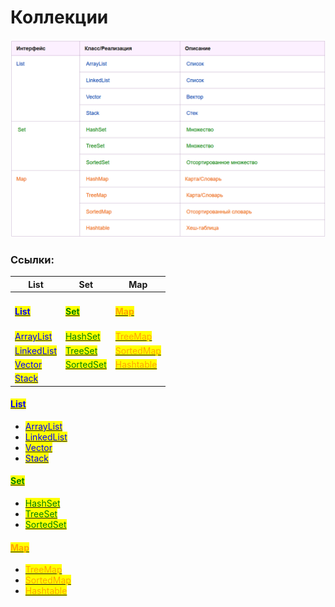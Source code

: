 # Коллекции

![Коллекции](.gitbook/assets/изображение.png)

### Ссылки:

| List                                                                                                                                 | Set                                                                                                                                  | Map                                                                                                                                    |
| ------------------------------------------------------------------------------------------------------------------------------------ | ------------------------------------------------------------------------------------------------------------------------------------ | -------------------------------------------------------------------------------------------------------------------------------------- |
| <h4><a href="http://proglang.su/java/list-interface"><mark style="color:blue;">List</mark></a><mark style="color:blue;"></mark></h4> | <h4><a href="http://proglang.su/java/set-interface"><mark style="color:green;">Set</mark></a><mark style="color:green;"></mark></h4> | <h4><a href="http://proglang.su/java/map-interface"><mark style="color:orange;">Map</mark></a><mark style="color:orange;"></mark></h4> |
| [<mark style="color:blue;">ArrayList</mark>](http://proglang.su/java/arraylist-class)<mark style="color:blue;"></mark>               | [<mark style="color:green;">HashSet</mark>](http://proglang.su/java/hashset-class)<mark style="color:green;"></mark>                 | [<mark style="color:orange;">TreeMap</mark>](http://proglang.su/java/treemap-class)<mark style="color:orange;"></mark>                 |
| [<mark style="color:blue;">LinkedList</mark>](http://proglang.su/java/linkedlist-class)<mark style="color:blue;"></mark>             | [<mark style="color:green;">TreeSet</mark>](http://proglang.su/java/treeset-class)<mark style="color:green;"></mark>                 | [<mark style="color:orange;">SortedMap</mark>](http://proglang.su/java/sortedmap-interface)<mark style="color:orange;"></mark>         |
| [<mark style="color:blue;">Vector</mark>](http://proglang.su/java/vector-class)<mark style="color:blue;"></mark>                     | [<mark style="color:green;">SortedSet</mark>](http://proglang.su/java/sortedset-interface)<mark style="color:green;"></mark>         | [<mark style="color:orange;">Hashtable</mark>](http://proglang.su/java/hashtable-class)<mark style="color:orange;"></mark>             |
| [<mark style="color:blue;">Stack</mark>](http://proglang.su/java/stack-class)<mark style="color:blue;"></mark>                       |                                                                                                                                      |                                                                                                                                        |

#### <mark style="color:blue;"></mark>[<mark style="color:blue;">List</mark>](http://proglang.su/java/list-interface)<mark style="color:blue;"></mark>

* <mark style="color:blue;"></mark>[<mark style="color:blue;">ArrayList</mark>](http://proglang.su/java/arraylist-class)<mark style="color:blue;"></mark>
* <mark style="color:blue;"></mark>[<mark style="color:blue;">LinkedList</mark>](http://proglang.su/java/linkedlist-class)<mark style="color:blue;"></mark>
* <mark style="color:blue;"></mark>[<mark style="color:blue;">Vector</mark>](http://proglang.su/java/vector-class)<mark style="color:blue;"></mark>
* <mark style="color:blue;"></mark>[<mark style="color:blue;">Stack</mark>](http://proglang.su/java/stack-class)<mark style="color:blue;"></mark>

#### <mark style="color:green;"></mark>[<mark style="color:green;">Set</mark>](http://proglang.su/java/set-interface)<mark style="color:green;"></mark>

* <mark style="color:green;"></mark>[<mark style="color:green;">HashSet</mark>](http://proglang.su/java/hashset-class)<mark style="color:green;"></mark>
* <mark style="color:green;"></mark>[<mark style="color:green;">TreeSet</mark>](http://proglang.su/java/treeset-class)<mark style="color:green;"></mark>
* <mark style="color:green;"></mark>[<mark style="color:green;">SortedSet</mark>](http://proglang.su/java/sortedset-interface)<mark style="color:green;"></mark>

#### <mark style="color:orange;"></mark>[<mark style="color:orange;">Map</mark>](http://proglang.su/java/map-interface)<mark style="color:orange;"></mark>

* <mark style="color:orange;"></mark>[<mark style="color:orange;">TreeMap</mark>](http://proglang.su/java/treemap-class)<mark style="color:orange;"></mark>
* <mark style="color:orange;"></mark>[<mark style="color:orange;">SortedMap</mark>](http://proglang.su/java/sortedmap-interface)<mark style="color:orange;"></mark>
* <mark style="color:orange;"></mark>[<mark style="color:orange;">Hashtable</mark>](http://proglang.su/java/hashtable-class)<mark style="color:orange;"></mark>
